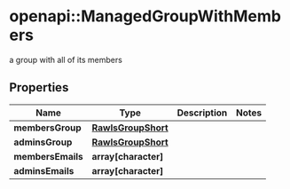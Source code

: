 # openapi::ManagedGroupWithMembers

a group with all of its members

## Properties
Name | Type | Description | Notes
------------ | ------------- | ------------- | -------------
**membersGroup** | [**RawlsGroupShort**](RawlsGroupShort.md) |  | 
**adminsGroup** | [**RawlsGroupShort**](RawlsGroupShort.md) |  | 
**membersEmails** | **array[character]** |  | 
**adminsEmails** | **array[character]** |  | 



